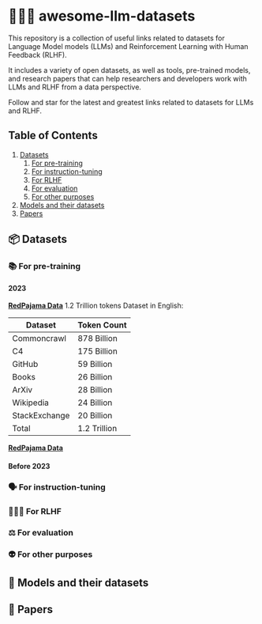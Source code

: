 # 👩🤝🤖 awesome-llm-datasets
This repository is a collection of useful links related to datasets for Language Model models (LLMs) and Reinforcement Learning with Human Feedback (RLHF).

It includes a variety of open datasets, as well as tools, pre-trained models, and research papers that can help researchers and developers work with LLMs and RLHF from a data perspective.

Follow and star for the latest and greatest links related to datasets for LLMs and RLHF.

## Table of Contents

1. [Datasets](#datasets)
    1. [For pre-training](#for-pre-training)
    2. [For instruction-tuning](#for-instruction-tuning)
    3. [For RLHF](#for-rlhf)
    4. [For evaluation](#for-evaluation)
    5. [For other purposes](#for-other-purposes)
2. [Models and their datasets](#models-and-their-datasets)
3. [Papers](#papers)


## 📦 Datasets

### 📚 For pre-training

#### 2023

**[RedPajama Data](https://github.com/togethercomputer/RedPajama-Data)** 1.2 Trillion tokens Dataset in English:

| Dataset       | Token Count |
|---------------|-------------|
| Commoncrawl   | 878 Billion        |
| C4            | 175 Billion        |
| GitHub        | 59 Billion         |
| Books         | 26 Billion         |
| ArXiv         | 28 Billion         |
| Wikipedia     | 24 Billion         |
| StackExchange | 20 Billion         |
| Total         | 1.2 Trillion      |


**[RedPajama Data](https://github.com/togethercomputer/RedPajama-Data)**

#### Before 2023


### 🗣️ For instruction-tuning

### 👩🤝🤖 For RLHF

### ⚖️ For evaluation

### 👽 For other purposes

## 🦾 Models and their datasets

## 📔 Papers


